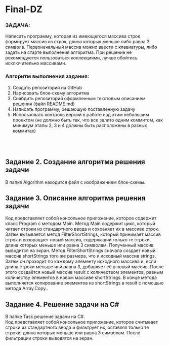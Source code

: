 # Final-DZ

### ЗАДАЧА:
Написать программу, которая из имеющегося массива строк формирует массив из строк, длина которых меньше либо равна 3 символа. Первоначальный массив можно ввести с клавиатуры, либо задать на старте выполнения алгоритма. При решение не рекомендуется пользоваться коллекциями, лучше обойтись исключительно массивами.

### Алгоритм выполнения задания:
1. Создать репозиторий на GitHub
2. Нарисовать блок-схему алгоритма
3. Снабдить репозиторий оформленным текстовым описанием решения (файл README.md)
4. Написать программу, решающую поставленную задачу
5. Использовать контроль версий в работе над этим небольшим проектом (не должно быть так, что все залито одним коммитом, как минимум этапы 2, 3 и 4 должны быть расположены в разных коммитах)
<br>
<br>

## Задание 2. Создание алгоритма решения задачи
В папке Algorithm находится файл с изображением блок-схемы.

## Задание 3. Описание алгоритма решения задачи
Код представляет собой консольное приложение, которое содержит класс Program с методом Main. Метод Main содержит цикл, который читает строки из стандартного ввода и сохраняет их в массиве строк. Затем вызывается метод FilterShortStrings, который принимает массив строк и возвращает новый массив, содержащий только те строки, длина которых меньше или равна 3 символам. Полученный массив выводится на экран.
Метод FilterShortStrings сначала создает новый массив shortStrings того же размера, что и исходный массив strings. Затем он проходит по каждому элементу исходного массива и, если длина строки меньше или равна 3, добавляет её в новый массив. После этого создаётся новый массив result с количеством элементов, равным количеству элементов в новом массиве shortStrings. В конце метода выполняется копирование элементов из shortStrings в result с помощью метода Array.Copy..

## Задание 4. Решение задачи на C#
В папке Task решение задачи на C#. <br>
Код представляет собой консольное приложение, которое считывает строки из стандартного ввода и фильтрует их, оставляя только те строки, длина которых меньше или равна 3 символам. После фильтрации строки выводятся на экран.
